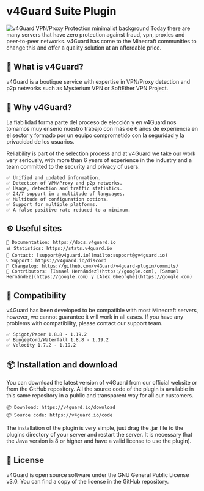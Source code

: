 # v4Guard Suite Plugin
![v4Guard VPN/Proxy Protection minimalist background](https://cdn.v4guard.io/Header.png)
Today there are many servers that have zero protection against fraud, vpn, proxies and peer-to-peer networks. v4Guard has come to the Minecraft communities to change this and offer a quality solution at an affordable price.

## 🍿 What is v4Guard?
v4Guard is a boutique service with expertise in VPN/Proxy detection and p2p networks such as Mysterium VPN or SoftEther VPN Project.

## 💨 Why v4Guard?
La fiabilidad forma parte del proceso de elección y en v4Guard nos tomamos muy enserio nuestro trabajo con más de 6 años de experiencia en el sector y formado por un equipo comprometido con la seguridad y la privacidad de los usuarios.

Reliability is part of the selection process and at v4Guard we take our work very seriously, with more than 6 years of experience in the industry and a team committed to the security and privacy of users.

    ✅ Unified and updated information.
    ✅ Detection of VPN/Proxy and p2p networks.
    ✅ Usage, detection and traffic statistics.
    ✅ 24/7 support in a multitude of languages.
    ✅ Multitude of configuration options.
    ✅ Support for multiple platforms.
    ✅ A false positive rate reduced to a minimum.

## ⚙️ Useful sites

    📝 Documentation: https://docs.v4guard.io
    📊 Statistics: https://stats.v4guard.io
    📧 Contact: [support@v4guard.io](mailto:support@gv4guard.io)
    📞 Support: https://v4guard.io/discord
    📄 Changelog: https://github.com/v4Guard/v4guard-plugin/commits/
    📄 Contributors: [Ismael Hernández](https://google.com), [Samuel Hernández](https://google.com) y [Alex Gheorghe](https://google.com)

## 📌 Compatibility
v4Guard has been developed to be compatible with most Minecraft servers, however, we cannot guarantee it will work in all cases. If you have any problems with compatibility, please contact our support team.

    ✅ Spigot/Paper 1.8.8 - 1.19.2
    ✅ BungeeCord/Waterfall 1.8.8 - 1.19.2
    ✅ Velocity 1.7.2 - 1.19.2

## 📦 Installation and download
You can download the latest version of v4Guard from our official website or from the GitHub repository. All the source code of the plugin is available in this same repository in a public and transparent way for all our customers.

    📦 Download: https://v4guard.io/download
    📦 Source code: https://v4guard.io/code

The installation of the plugin is very simple, just drag the .jar file to the plugins directory of your server and restart the server. It is necessary that the Java version is 8 or higher and have a valid license to use the plugin).

## 📝 License
v4Guard is open source software under the GNU General Public License v3.0. You can find a copy of the license in the GitHub repository.